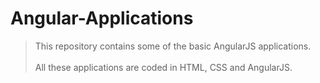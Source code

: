 # Angular-Applications
> This repository contains some of the basic AngularJS applications.<br /><br />
> All these applications are coded in HTML, CSS and AngularJS.
